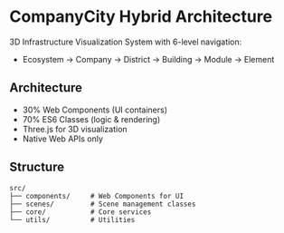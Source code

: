 # CompanyCity Hybrid Architecture

3D Infrastructure Visualization System with 6-level navigation:
- Ecosystem → Company → District → Building → Module → Element

## Architecture
- 30% Web Components (UI containers)
- 70% ES6 Classes (logic & rendering)
- Three.js for 3D visualization
- Native Web APIs only

## Structure
```
src/
├── components/     # Web Components for UI
├── scenes/         # Scene management classes
├── core/           # Core services
└── utils/          # Utilities
```